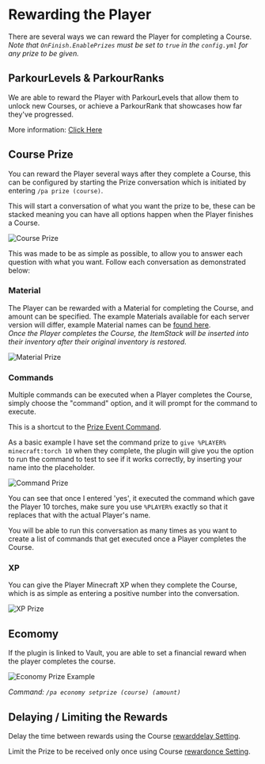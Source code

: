 Rewarding the Player
======

There are several ways we can reward the Player for completing a Course.  
_Note that `OnFinish.EnablePrizes` must be set to `true` in the `config.yml` for any prize to be given._

## ParkourLevels & ParkourRanks

We are able to reward the Player with ParkourLevels that allow them to unlock new Courses, or achieve a ParkourRank that showcases how far they've progressed.

More information: [Click Here](/tutorials/parkour-level-ranks.md)

## Course Prize

You can reward the Player several ways after they complete a Course, this can be configured by starting the Prize conversation which is initiated by entering `/pa prize (course)`.

This will start a conversation of what you want the prize to be, these can be stacked meaning you can have all options happen when the Player finishes a Course.

![Course Prize](https://i.imgur.com/syeM4Cn.jpg "Course Prize")

This was made to be as simple as possible, to allow you to answer each question with what you want. Follow each conversation as demonstrated below:

### Material

The Player can be rewarded with a Material for completing the Course, and amount can be specified. The example Materials available for each server version will differ, example Material names can be [found here](https://hub.spigotmc.org/javadocs/bukkit/org/bukkit/Material.html).  
_Once the Player completes the Course, the ItemStack will be inserted into their inventory after their original inventory is restored._

![Material Prize](https://i.imgur.com/xgLug6k.jpg "Material Prize")

### Commands

Multiple commands can be executed when a Player completes the Course, simply choose the "command" option, and it will prompt for the command to execute.

This is a shortcut to the [Prize Event Command](/tutorials/parkour-courses?id=command).

As a basic example I have set the command prize to `give %PLAYER% minecraft:torch 10` when they complete, the plugin will give you the option to run the command to test to see if it works correctly, by inserting your name into the placeholder.

![Command Prize](https://i.imgur.com/i9Vfb98.jpg "Command Prize")

You can see that once I entered 'yes', it executed the command which gave the Player 10 torches, make sure you use `%PLAYER%` exactly so that it replaces that with the actual Player's name.

You will be able to run this conversation as many times as you want to create a list of commands that get executed once a Player completes the Course.

### XP

You can give the Player Minecraft XP when they complete the Course, which is as simple as entering a positive number into the conversation.

![XP Prize](https://i.imgur.com/43qKmUn.jpg "XP Prize")

## Ecomomy

If the plugin is linked to Vault, you are able to set a financial reward when the player completes the course.

![Economy Prize Example](https://i.imgur.com/VKjMNk6.png "Economy Prize Example")

_Command: `/pa economy setprize (course) (amount)`_

## Delaying / Limiting the Rewards

Delay the time between rewards using the Course [rewarddelay Setting](/tutorials/parkour-courses?id=rewarddelay).

Limit the Prize to be received only once using Course [rewardonce Setting](/tutorials/parkour-courses?id=rewardonce).
